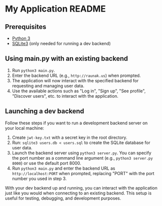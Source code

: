 # My Application README

## Prerequisites

- [Python 3](https://www.python.org/downloads/)
- [SQLite3](https://www.sqlite.org/download.html) (only needed for running a dev backend)

## Using main.py with an existing backend

1. Run `python3 main.py`.
2. Enter the backend URL (e.g., `http://raunak.us`) when prompted.
3. The application will now interact with the specified backend for requesting and managing user data.
4. Use the available actions such as "Log in", "Sign up", "See profile", "Discover users", etc. to interact with the application.

## Launching a dev backend

Follow these steps if you want to run a development backend server on your local machine:

1. Create `jwt-key.txt` with a secret key in the root directory.
2. Run: `sqlite3 users.db < users.sql` to create the SQLite database for user data.
3. Launch the backend server using `python3 server.py`. You can specify the port number as a command line argument (e.g., `python3 server.py 8000`) or use the default port 8000.
4. Run `python3 main.py` and enter the backend URL as `http://localhost:PORT` when prompted, replacing "PORT" with the port number you used in step 3.

With your dev backend up and running, you can interact with the application just like you would when connecting to an existing backend. This setup is useful for testing, debugging, and development purposes.